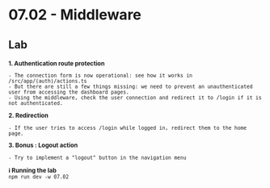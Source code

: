 <!-- .slide: class="exercice" -->

<h1 id="middleware" style="margin-bottom: 30px;">07.02 - Middleware</h1>

## Lab

<small>

**1. Authentication route protection**

    - The connection form is now operational: see how it works in /src/app/(auth)/actions.ts
    - But there are still a few things missing: we need to prevent an unauthenticated user from accessing the dashboard pages.
    - Using the middleware, check the user connection and redirect it to /login if it is not authenticated.

**2. Redirection**

    - If the user tries to access /login while logged in, redirect them to the home page.

**3. Bonus : Logout action**

    - Try to implement a "logout" button in the navigation menu

**ℹ️ Running the lab**<br/>
`npm run dev -w 07.02`

</small>
